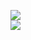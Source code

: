[![](https://img.shields.io/badge/Made%20With-Github%20Spray-lightgrey.svg?style=for-the-badge&logo=github)](https://github.com/Annihil/github-spray#10110)  
[![](https://i.imgur.com/2DrTn0Z.gif)](https://github.com/Annihil/github-spray)